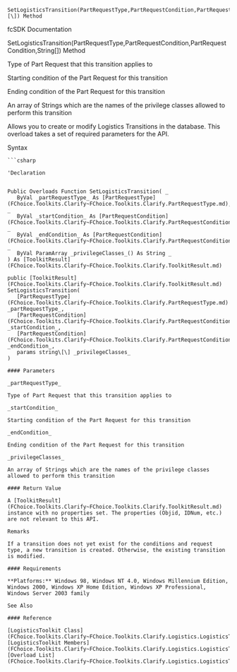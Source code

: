 ﻿     SetLogisticsTransition(PartRequestType,PartRequestCondition,PartRequestCondition,String\[\]) Method                                                   

fcSDK Documentation

SetLogisticsTransition(PartRequestType,PartRequestCondition,PartRequestCondition,String\[\]) Method

Type of Part Request that this transition applies to

Starting condition of the Part Request for this transition

Ending condition of the Part Request for this transition

An array of Strings which are the names of the privilege classes allowed to perform this transition

Allows you to create or modify Logistics Transitions in the database. This overload takes a set of required parameters for the API.

Syntax

```vbnet
```csharp

'Declaration
 

Public Overloads Function SetLogisticsTransition( _
   ByVal _partRequestType_ As [PartRequestType](FChoice.Toolkits.Clarify~FChoice.Toolkits.Clarify.PartRequestType.md), _
   ByVal _startCondition_ As [PartRequestCondition](FChoice.Toolkits.Clarify~FChoice.Toolkits.Clarify.PartRequestCondition.md), _
   ByVal _endCondition_ As [PartRequestCondition](FChoice.Toolkits.Clarify~FChoice.Toolkits.Clarify.PartRequestCondition.md), _
   ByVal ParamArray _privilegeClasses_() As String _
) As [ToolkitResult](FChoice.Toolkits.Clarify~FChoice.Toolkits.Clarify.ToolkitResult.md)

public [ToolkitResult](FChoice.Toolkits.Clarify~FChoice.Toolkits.Clarify.ToolkitResult.md) SetLogisticsTransition( 
   [PartRequestType](FChoice.Toolkits.Clarify~FChoice.Toolkits.Clarify.PartRequestType.md) _partRequestType_,
   [PartRequestCondition](FChoice.Toolkits.Clarify~FChoice.Toolkits.Clarify.PartRequestCondition.md) _startCondition_,
   [PartRequestCondition](FChoice.Toolkits.Clarify~FChoice.Toolkits.Clarify.PartRequestCondition.md) _endCondition_,
   params string\[\] _privilegeClasses_
)

#### Parameters

_partRequestType_

Type of Part Request that this transition applies to

_startCondition_

Starting condition of the Part Request for this transition

_endCondition_

Ending condition of the Part Request for this transition

_privilegeClasses_

An array of Strings which are the names of the privilege classes allowed to perform this transition

#### Return Value

A [ToolkitResult](FChoice.Toolkits.Clarify~FChoice.Toolkits.Clarify.ToolkitResult.md) instance with no properties set. The properties (Objid, IDNum, etc.) are not relevant to this API.

Remarks

If a transition does not yet exist for the conditions and request type, a new transition is created. Otherwise, the existing transition is modified.

#### Requirements

**Platforms:** Windows 98, Windows NT 4.0, Windows Millennium Edition, Windows 2000, Windows XP Home Edition, Windows XP Professional, Windows Server 2003 family

See Also

#### Reference

[LogisticsToolkit Class](FChoice.Toolkits.Clarify~FChoice.Toolkits.Clarify.Logistics.LogisticsToolkit.md)  
[LogisticsToolkit Members](FChoice.Toolkits.Clarify~FChoice.Toolkits.Clarify.Logistics.LogisticsToolkit_members.md)  
[Overload List](FChoice.Toolkits.Clarify~FChoice.Toolkits.Clarify.Logistics.LogisticsToolkit~SetLogisticsTransition.md)